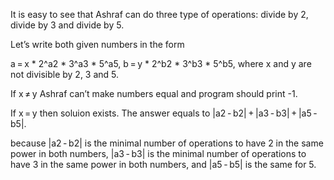 It is easy to see that Ashraf can do three type of operations: divide by 2, divide by 3 and divide by 5.

Let’s write both given numbers in the form

a = x * 2^a2 * 3^a3 * 5^a5, b = y * 2^b2 * 3^b3 * 5^b5, where x and y are not divisible by 2, 3 and 5.

If x ≠ y Ashraf can’t make numbers equal and program should print -1.

If x = y then soluion exists. The answer equals to |a2 - b2| + |a3 - b3| + |a5 - b5|.

because |a2 - b2| is the minimal number of operations to have 2 in the same power in both numbers, |a3 - b3| is the minimal number of operations to have 3 in the same power in both numbers, and |a5 - b5| is the same for 5.
